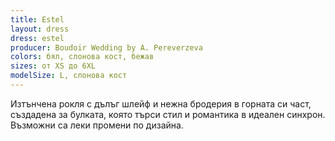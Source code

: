 ```yaml
---
title: Estel
layout: dress
dress: estel
producer: Boudoir Wedding by A. Pereverzeva
colors: бял, слонова кост, бежав
sizes: от XS до 6XL
modelSize: L, слонова кост
---
```


Изтънчена рокля с дълъг шлейф и нежна бродерия в горната си част, създадена за булката, която търси стил и романтика в идеален синхрон.  
Възможни са леки промени по дизайна.
